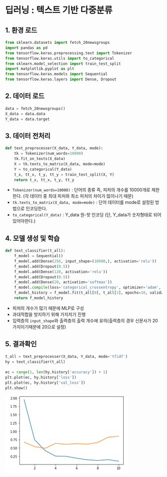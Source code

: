 # 딥러닝 : 텍스트 기반 다중분류

## 1. 환경 로드

```python
from sklearn.datasets import fetch_20newsgroups
import pandas as pd
from tensorflow.keras.preprocessing.text import Tokenizer
from tensorflow.keras.utils import to_categorical
from sklearn.model_selection import train_test_split
import matplotlib.pyplot as plt
from tensorflow.keras.models import Sequential
from tensorflow.keras.layers import Dense, Dropout
```



## 2. 데이터 로드

```python
data = fetch_20newsgroups()
X_data = data.data
Y_data = data.target
```



## 3. 데이터 전처리

```python
def text_preprocesser(X_data, Y_data, mode):
    tk = Tokenizer(num_words=10000)
    tk.fit_on_texts(X_data)
    X = tk.texts_to_matrix(X_data, mode=mode)
    Y = to_categorical(Y_data)
    t_x, tt_x, t_y, tt_y = train_test_split(X, Y)
    return t_x, tt_x, t_y, tt_y
```

- ``Tokenizer(num_words=10000)`` : 단어의 종류 즉, 피처의 개수를 10000개로 제한한다. (각 데이터 중 최대 피처와 최소 피처의 차이가 많이나기 때문)
- ``tk.texts_to_matrix(X_data, mode=mode)`` : 단어 데이터를 mode로 설정된 방법으로 인코딩한다.
- ``to_categorical(Y_data)`` : Y_data 원-핫 인코딩 (단, Y_data가 숫자형태로 되어있어야한다.)



## 4. 모델 생성 및 학습

```python
def text_classifier(t_all):
    f_model = Sequential()
    f_model.add(Dense(256, input_shape=(10000,), activation='relu'))
    f_model.add(Dropout(0.5))
    f_model.add(Dense(128, activation='relu'))
    f_model.add(Dropout(0.5))
    f_model.add(Dense(20, activation='softmax'))
    f_model.compile(loss='categorical_crossentropy', optimizer='adam', metrics='accuracy')
    f_model_history = f_model.fit(t_all[0], t_all[2], epochs=10, validation_data=(t_all[1], t_all[3]))
    return f_model_history
```

- 피처의 개수가 많기 때문에 MLP로 구성
- 과대적합을 방지하기 위해 가지치기 진행
- 입력층의 ``input_shape``와 출력층의 출력 개수에 유의(출력층의 경우 신문사가 20가지이기때문에 20으로 설정)



## 5. 결과확인

```python
t_all = text_preprocesser(X_data, Y_data, mode='tfidf')
hy = text_classifier(t_all)

ec = range(1, len(hy.history['accuracy']) + 1)
plt.plot(ec, hy.history['loss'])
plt.plot(ec, hy.history['val_loss'])
plt.show()
```

![image-20220512191843220](DI_text_classifier_newspaper_example.assets/image-20220512191843220.png)

